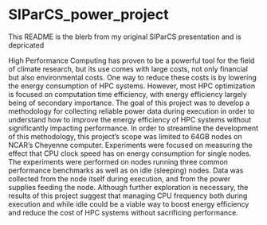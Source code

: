 # SIParCS_power_project

This README is the blerb from my original SIParCS presentation and is depricated

High Performance Computing has proven to be a powerful tool for the field of climate research, but its use comes with large costs, not only financial but also environmental costs. One way to reduce these costs is by lowering the energy consumption of HPC systems. However, most HPC optimization is focused on computation time efficiency, with energy efficiency largely being of secondary importance. The goal of this project was to develop a methodology for collecting reliable power data during execution in order to understand how to improve the energy efficiency of HPC systems without significantly impacting performance. In order to streamline the development of this methodology, this project’s scope was limited to 64GB nodes on NCAR’s Cheyenne computer. Experiments were focused on measuring the effect that CPU clock speed has on energy consumption for single nodes. The experiments were performed on nodes running three common performance benchmarks as well as on idle (sleeping) nodes. Data was collected from the node itself during execution, and from the power supplies feeding the node. Although further exploration is necessary, the results of this project suggest that managing CPU frequency both during execution and while idle could be a viable way to boost energy efficiency and reduce the cost of HPC systems without sacrificing performance. 
